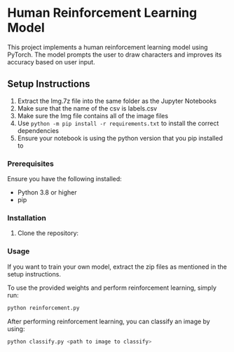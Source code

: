 # Human Reinforcement Learning Model

This project implements a human reinforcement learning model using PyTorch. The model prompts the user to draw characters and improves its accuracy based on user input.

## Setup Instructions
1. Extract the Img.7z file into the same folder as the Jupyter Notebooks
2. Make sure that the name of the csv is labels.csv
3. Make sure the Img file contains all of the image files
4. Use `python -m pip install -r requirements.txt` to install the correct dependencies
5. Ensure your notebook is using the python version that you pip installed to

### Prerequisites

Ensure you have the following installed:
- Python 3.8 or higher
- pip

### Installation

1. Clone the repository: 

### Usage

If you want to train your own model, extract the zip files as mentioned in the setup instructions. 

To use the provided weights and perform reinforcement learning, simply run:
```bash
python reinforcement.py
```

After performing reinforcement learning, you can classify an image by using:
```bash
python classify.py <path to image to classify>
```